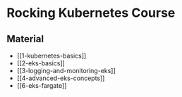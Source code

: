 # Rocking Kubernetes Course

## Material

- [[1-kubernetes-basics]]
- [[2-eks-basics]]
- [[3-logging-and-monitoring-eks]]
- [[4-advanced-eks-concepts]]
- [[6-eks-fargate]]
